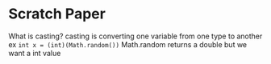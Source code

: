 # Scratch Paper



What is casting?
casting is converting one variable from one type to another
ex `int x = (int)(Math.random())` Math.random returns a double but we want a int value